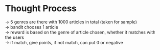 # Thought Process
-> 5 genres are there with 1000 articles in total (taken for sample) </br>
-> bandit chooses 1 article </br>
-> reward is based on the genre of article chosen, whether it matches with the users </br>
-> if match, give points, if not match, can put 0 or negative </br>